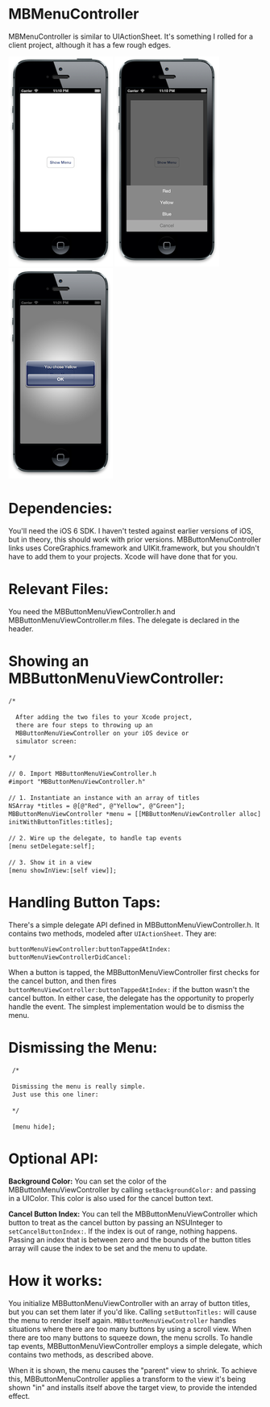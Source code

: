MBMenuController
================

MBMenuController is similar to UIActionSheet. It's something I rolled for a client project, although it has a few rough edges.

![Before](./demo-screenshots/before.png "What does this button do?")
![After](./demo-screenshots/after.png "It shows a menu, apparently.")
![Delegate](./demo-screenshots/delegate.png "See below for handling taps via a delegate.")

Dependencies:
============

You'll need the iOS 6 SDK. I haven't tested against earlier versions of iOS, but in theory, this should work with prior versions. 
MBButtonMenuController links uses CoreGraphics.framework and UIKit.framework, but you shouldn't have to add them to your projects. Xcode will have done that for you.

Relevant Files:
===============

You need the MBButtonMenuViewController.h and MBButtonMenuViewController.m files. The delegate is declared in the header.

Showing an MBButtonMenuViewController:
======================================

    /*
 
      After adding the two files to your Xcode project, 
      there are four steps to throwing up an 
      MBButtonMenuViewController on your iOS device or
      simulator screen:
    
    */

    // 0. Import MBButtonMenuViewController.h
    #import "MBButtonMenuViewController.h"

    // 1. Instantiate an instance with an array of titles
    NSArray *titles = @[@"Red", @"Yellow", @"Green"];
    MBButtonMenuViewController *menu = [[MBButtonMenuViewController alloc] initWithButtonTitles:titles];
    
    // 2. Wire up the delegate, to handle tap events
    [menu setDelegate:self];

    // 3. Show it in a view
    [menu showInView:[self view]];


Handling Button Taps:
=====================

There's a simple delegate API defined in MBButtonMenuViewController.h. It contains two methods, modeled after `UIActionSheet`. They are:

    buttonMenuViewController:buttonTappedAtIndex:
    buttonMenuViewControllerDidCancel:

When a button is tapped, the MBButtonMenuViewController first checks for the cancel button, and then fires `buttonMenuViewController:buttonTappedAtIndex:` if the button wasn't the cancel button. In either case, the delegate has the opportunity to properly handle the event. The simplest implementation would be to dismiss the menu.

Dismissing the Menu:
===================

     /*
     
     Dismissing the menu is really simple.
     Just use this one liner:

     */

     [menu hide];


Optional API:
=============

**Background Color:** You can set the color of the MBButtonMenuViewController by calling `setBackgroundColor:` and passing in a UIColor. This color is also used for the cancel button text.

**Cancel Button Index:** You can tell the MBButtonMenuViewController which button to treat as the cancel button by passing an NSUInteger to `setCancelButtonIndex:`. If the index is out of range, nothing happens. Passing an index that is between zero and the bounds of the button titles array will cause the index to be set and the menu to update.

How it works:
=============

You initialize MBButtonMenuViewController with an array of button titles, but you can set them later if you'd like. Calling `setButtonTitles:` will cause the menu to render itself again. `MBButtonMenuViewController` handles situations where there are too many buttons by using a scroll view. When there are too many buttons to squeeze down, the menu scrolls. 
To handle tap events, MBButtonMenuViewController employs a simple delegate, which contains two methods, as described above. 

When it is shown, the menu causes the "parent" view to shrink. To achieve this, MBButtonMenuController applies a transform to the view it's being shown "in" and installs itself above the target view, to provide the intended effect.
